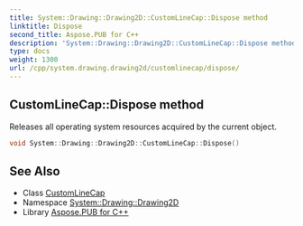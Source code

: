 ```yaml
---
title: System::Drawing::Drawing2D::CustomLineCap::Dispose method
linktitle: Dispose
second_title: Aspose.PUB for C++
description: 'System::Drawing::Drawing2D::CustomLineCap::Dispose method. Releases all operating system resources acquired by the current object in C++.'
type: docs
weight: 1300
url: /cpp/system.drawing.drawing2d/customlinecap/dispose/
---
```

## CustomLineCap::Dispose method


Releases all operating system resources acquired by the current object.

```cpp
void System::Drawing::Drawing2D::CustomLineCap::Dispose()
```

## See Also

* Class [CustomLineCap](../)
* Namespace [System::Drawing::Drawing2D](../../)
* Library [Aspose.PUB for C++](../../../)
